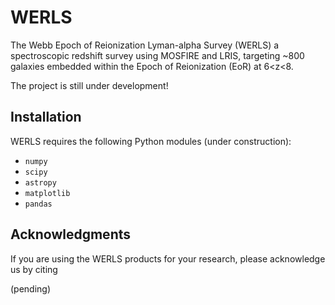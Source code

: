 WERLS
===================

The Webb Epoch of Reionization Lyman-alpha Survey (WERLS) a spectroscopic redshift survey using MOSFIRE and LRIS, targeting ~800 galaxies embedded within the Epoch of Reionization (EoR) at 6<z<8. 

The project is still under development! 

Installation
------------

WERLS requires the following Python modules (under construction):

  * `numpy`
  * `scipy`
  * `astropy`
  * `matplotlib`
  * `pandas`


Acknowledgments
---------------

If you are using the WERLS products for your research, please acknowledge us by citing

 (pending)

